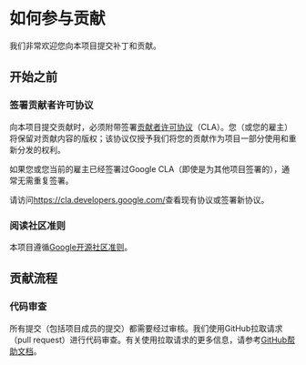 # 如何参与贡献

我们非常欢迎您向本项目提交补丁和贡献。

## 开始之前

### 签署贡献者许可协议

向本项目提交贡献时，必须附带签署[贡献者许可协议](https://cla.developers.google.com/about)（CLA）。您（或您的雇主）将保留对贡献内容的版权；该协议仅授予我们将您的贡献作为项目一部分使用和重新分发的权利。

如果您或您当前的雇主已经签署过Google CLA（即使是为其他项目签署的），通常无需重复签署。

请访问<https://cla.developers.google.com/>查看现有协议或签署新协议。

### 阅读社区准则

本项目遵循[Google开源社区准则](https://opensource.google/conduct/)。

## 贡献流程

### 代码审查

所有提交（包括项目成员的提交）都需要经过审核。我们使用GitHub拉取请求（pull request）进行代码审查。有关使用拉取请求的更多信息，请参考[GitHub帮助文档](https://help.github.com/articles/about-pull-requests/)。